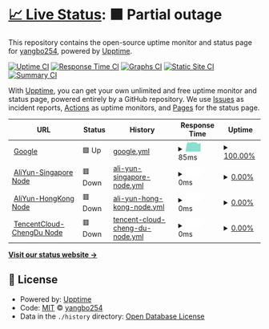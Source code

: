 # [📈 Live Status](https://demo.upptime.js.org): <!--live status--> **🟧 Partial outage**

This repository contains the open-source uptime monitor and status page for [yangbo254](https://demo.upptime.js.org), powered by [Upptime](https://github.com/upptime/upptime).

[![Uptime CI](https://github.com/yangbo254/upptime/workflows/Uptime%20CI/badge.svg)](https://github.com/yangbo254/upptime/actions?query=workflow%3A%22Uptime+CI%22)
[![Response Time CI](https://github.com/yangbo254/upptime/workflows/Response%20Time%20CI/badge.svg)](https://github.com/yangbo254/upptime/actions?query=workflow%3A%22Response+Time+CI%22)
[![Graphs CI](https://github.com/yangbo254/upptime/workflows/Graphs%20CI/badge.svg)](https://github.com/yangbo254/upptime/actions?query=workflow%3A%22Graphs+CI%22)
[![Static Site CI](https://github.com/yangbo254/upptime/workflows/Static%20Site%20CI/badge.svg)](https://github.com/yangbo254/upptime/actions?query=workflow%3A%22Static+Site+CI%22)
[![Summary CI](https://github.com/yangbo254/upptime/workflows/Summary%20CI/badge.svg)](https://github.com/yangbo254/upptime/actions?query=workflow%3A%22Summary+CI%22)

With [Upptime](https://upptime.js.org), you can get your own unlimited and free uptime monitor and status page, powered entirely by a GitHub repository. We use [Issues](https://github.com/yangbo254/upptime/issues) as incident reports, [Actions](https://github.com/yangbo254/upptime/actions) as uptime monitors, and [Pages](https://demo.upptime.js.org) for the status page.

<!--start: status pages-->
<!-- This summary is generated by Upptime (https://github.com/upptime/upptime) -->
<!-- Do not edit this manually, your changes will be overwritten -->
<!-- prettier-ignore -->
| URL | Status | History | Response Time | Uptime |
| --- | ------ | ------- | ------------- | ------ |
| <img alt="" src="https://icons.duckduckgo.com/ip3/www.google.com.ico" height="13"> [Google](https://www.google.com) | 🟩 Up | [google.yml](https://github.com/yangbo254/upptime/commits/HEAD/history/google.yml) | <details><summary><img alt="Response time graph" src="./graphs/google/response-time-week.png" height="20"> 85ms</summary><br><a href="https://upptime.cloudteam.top/history/google"><img alt="Response time 100" src="https://img.shields.io/endpoint?url=https%3A%2F%2Fraw.githubusercontent.com%2Fyangbo254%2Fupptime%2FHEAD%2Fapi%2Fgoogle%2Fresponse-time.json"></a><br><a href="https://upptime.cloudteam.top/history/google"><img alt="24-hour response time 76" src="https://img.shields.io/endpoint?url=https%3A%2F%2Fraw.githubusercontent.com%2Fyangbo254%2Fupptime%2FHEAD%2Fapi%2Fgoogle%2Fresponse-time-day.json"></a><br><a href="https://upptime.cloudteam.top/history/google"><img alt="7-day response time 85" src="https://img.shields.io/endpoint?url=https%3A%2F%2Fraw.githubusercontent.com%2Fyangbo254%2Fupptime%2FHEAD%2Fapi%2Fgoogle%2Fresponse-time-week.json"></a><br><a href="https://upptime.cloudteam.top/history/google"><img alt="30-day response time 90" src="https://img.shields.io/endpoint?url=https%3A%2F%2Fraw.githubusercontent.com%2Fyangbo254%2Fupptime%2FHEAD%2Fapi%2Fgoogle%2Fresponse-time-month.json"></a><br><a href="https://upptime.cloudteam.top/history/google"><img alt="1-year response time 101" src="https://img.shields.io/endpoint?url=https%3A%2F%2Fraw.githubusercontent.com%2Fyangbo254%2Fupptime%2FHEAD%2Fapi%2Fgoogle%2Fresponse-time-year.json"></a></details> | <details><summary><a href="https://upptime.cloudteam.top/history/google">100.00%</a></summary><a href="https://upptime.cloudteam.top/history/google"><img alt="All-time uptime 100.00%" src="https://img.shields.io/endpoint?url=https%3A%2F%2Fraw.githubusercontent.com%2Fyangbo254%2Fupptime%2FHEAD%2Fapi%2Fgoogle%2Fuptime.json"></a><br><a href="https://upptime.cloudteam.top/history/google"><img alt="24-hour uptime 100.00%" src="https://img.shields.io/endpoint?url=https%3A%2F%2Fraw.githubusercontent.com%2Fyangbo254%2Fupptime%2FHEAD%2Fapi%2Fgoogle%2Fuptime-day.json"></a><br><a href="https://upptime.cloudteam.top/history/google"><img alt="7-day uptime 100.00%" src="https://img.shields.io/endpoint?url=https%3A%2F%2Fraw.githubusercontent.com%2Fyangbo254%2Fupptime%2FHEAD%2Fapi%2Fgoogle%2Fuptime-week.json"></a><br><a href="https://upptime.cloudteam.top/history/google"><img alt="30-day uptime 100.00%" src="https://img.shields.io/endpoint?url=https%3A%2F%2Fraw.githubusercontent.com%2Fyangbo254%2Fupptime%2FHEAD%2Fapi%2Fgoogle%2Fuptime-month.json"></a><br><a href="https://upptime.cloudteam.top/history/google"><img alt="1-year uptime 99.99%" src="https://img.shields.io/endpoint?url=https%3A%2F%2Fraw.githubusercontent.com%2Fyangbo254%2Fupptime%2FHEAD%2Fapi%2Fgoogle%2Fuptime-year.json"></a></details>
| <img alt="" src="https://icons.duckduckgo.com/ip3/sg.vm.cloudteam.top.ico" height="13"> [AliYun-Singapore Node](https://sg.vm.cloudteam.top) | 🟥 Down | [ali-yun-singapore-node.yml](https://github.com/yangbo254/upptime/commits/HEAD/history/ali-yun-singapore-node.yml) | <details><summary><img alt="Response time graph" src="./graphs/ali-yun-singapore-node/response-time-week.png" height="20"> 0ms</summary><br><a href="https://upptime.cloudteam.top/history/ali-yun-singapore-node"><img alt="Response time 1197" src="https://img.shields.io/endpoint?url=https%3A%2F%2Fraw.githubusercontent.com%2Fyangbo254%2Fupptime%2FHEAD%2Fapi%2Fali-yun-singapore-node%2Fresponse-time.json"></a><br><a href="https://upptime.cloudteam.top/history/ali-yun-singapore-node"><img alt="24-hour response time 0" src="https://img.shields.io/endpoint?url=https%3A%2F%2Fraw.githubusercontent.com%2Fyangbo254%2Fupptime%2FHEAD%2Fapi%2Fali-yun-singapore-node%2Fresponse-time-day.json"></a><br><a href="https://upptime.cloudteam.top/history/ali-yun-singapore-node"><img alt="7-day response time 0" src="https://img.shields.io/endpoint?url=https%3A%2F%2Fraw.githubusercontent.com%2Fyangbo254%2Fupptime%2FHEAD%2Fapi%2Fali-yun-singapore-node%2Fresponse-time-week.json"></a><br><a href="https://upptime.cloudteam.top/history/ali-yun-singapore-node"><img alt="30-day response time 0" src="https://img.shields.io/endpoint?url=https%3A%2F%2Fraw.githubusercontent.com%2Fyangbo254%2Fupptime%2FHEAD%2Fapi%2Fali-yun-singapore-node%2Fresponse-time-month.json"></a><br><a href="https://upptime.cloudteam.top/history/ali-yun-singapore-node"><img alt="1-year response time 0" src="https://img.shields.io/endpoint?url=https%3A%2F%2Fraw.githubusercontent.com%2Fyangbo254%2Fupptime%2FHEAD%2Fapi%2Fali-yun-singapore-node%2Fresponse-time-year.json"></a></details> | <details><summary><a href="https://upptime.cloudteam.top/history/ali-yun-singapore-node">0.00%</a></summary><a href="https://upptime.cloudteam.top/history/ali-yun-singapore-node"><img alt="All-time uptime 36.79%" src="https://img.shields.io/endpoint?url=https%3A%2F%2Fraw.githubusercontent.com%2Fyangbo254%2Fupptime%2FHEAD%2Fapi%2Fali-yun-singapore-node%2Fuptime.json"></a><br><a href="https://upptime.cloudteam.top/history/ali-yun-singapore-node"><img alt="24-hour uptime 0.00%" src="https://img.shields.io/endpoint?url=https%3A%2F%2Fraw.githubusercontent.com%2Fyangbo254%2Fupptime%2FHEAD%2Fapi%2Fali-yun-singapore-node%2Fuptime-day.json"></a><br><a href="https://upptime.cloudteam.top/history/ali-yun-singapore-node"><img alt="7-day uptime 0.00%" src="https://img.shields.io/endpoint?url=https%3A%2F%2Fraw.githubusercontent.com%2Fyangbo254%2Fupptime%2FHEAD%2Fapi%2Fali-yun-singapore-node%2Fuptime-week.json"></a><br><a href="https://upptime.cloudteam.top/history/ali-yun-singapore-node"><img alt="30-day uptime 0.00%" src="https://img.shields.io/endpoint?url=https%3A%2F%2Fraw.githubusercontent.com%2Fyangbo254%2Fupptime%2FHEAD%2Fapi%2Fali-yun-singapore-node%2Fuptime-month.json"></a><br><a href="https://upptime.cloudteam.top/history/ali-yun-singapore-node"><img alt="1-year uptime 0.00%" src="https://img.shields.io/endpoint?url=https%3A%2F%2Fraw.githubusercontent.com%2Fyangbo254%2Fupptime%2FHEAD%2Fapi%2Fali-yun-singapore-node%2Fuptime-year.json"></a></details>
| <img alt="" src="https://icons.duckduckgo.com/ip3/hk.vm.cloudteam.top.ico" height="13"> [AliYun-HongKong Node](https://hk.vm.cloudteam.top) | 🟥 Down | [ali-yun-hong-kong-node.yml](https://github.com/yangbo254/upptime/commits/HEAD/history/ali-yun-hong-kong-node.yml) | <details><summary><img alt="Response time graph" src="./graphs/ali-yun-hong-kong-node/response-time-week.png" height="20"> 0ms</summary><br><a href="https://upptime.cloudteam.top/history/ali-yun-hong-kong-node"><img alt="Response time 0" src="https://img.shields.io/endpoint?url=https%3A%2F%2Fraw.githubusercontent.com%2Fyangbo254%2Fupptime%2FHEAD%2Fapi%2Fali-yun-hong-kong-node%2Fresponse-time.json"></a><br><a href="https://upptime.cloudteam.top/history/ali-yun-hong-kong-node"><img alt="24-hour response time 0" src="https://img.shields.io/endpoint?url=https%3A%2F%2Fraw.githubusercontent.com%2Fyangbo254%2Fupptime%2FHEAD%2Fapi%2Fali-yun-hong-kong-node%2Fresponse-time-day.json"></a><br><a href="https://upptime.cloudteam.top/history/ali-yun-hong-kong-node"><img alt="7-day response time 0" src="https://img.shields.io/endpoint?url=https%3A%2F%2Fraw.githubusercontent.com%2Fyangbo254%2Fupptime%2FHEAD%2Fapi%2Fali-yun-hong-kong-node%2Fresponse-time-week.json"></a><br><a href="https://upptime.cloudteam.top/history/ali-yun-hong-kong-node"><img alt="30-day response time 0" src="https://img.shields.io/endpoint?url=https%3A%2F%2Fraw.githubusercontent.com%2Fyangbo254%2Fupptime%2FHEAD%2Fapi%2Fali-yun-hong-kong-node%2Fresponse-time-month.json"></a><br><a href="https://upptime.cloudteam.top/history/ali-yun-hong-kong-node"><img alt="1-year response time 0" src="https://img.shields.io/endpoint?url=https%3A%2F%2Fraw.githubusercontent.com%2Fyangbo254%2Fupptime%2FHEAD%2Fapi%2Fali-yun-hong-kong-node%2Fresponse-time-year.json"></a></details> | <details><summary><a href="https://upptime.cloudteam.top/history/ali-yun-hong-kong-node">0.00%</a></summary><a href="https://upptime.cloudteam.top/history/ali-yun-hong-kong-node"><img alt="All-time uptime 13.73%" src="https://img.shields.io/endpoint?url=https%3A%2F%2Fraw.githubusercontent.com%2Fyangbo254%2Fupptime%2FHEAD%2Fapi%2Fali-yun-hong-kong-node%2Fuptime.json"></a><br><a href="https://upptime.cloudteam.top/history/ali-yun-hong-kong-node"><img alt="24-hour uptime 0.00%" src="https://img.shields.io/endpoint?url=https%3A%2F%2Fraw.githubusercontent.com%2Fyangbo254%2Fupptime%2FHEAD%2Fapi%2Fali-yun-hong-kong-node%2Fuptime-day.json"></a><br><a href="https://upptime.cloudteam.top/history/ali-yun-hong-kong-node"><img alt="7-day uptime 0.00%" src="https://img.shields.io/endpoint?url=https%3A%2F%2Fraw.githubusercontent.com%2Fyangbo254%2Fupptime%2FHEAD%2Fapi%2Fali-yun-hong-kong-node%2Fuptime-week.json"></a><br><a href="https://upptime.cloudteam.top/history/ali-yun-hong-kong-node"><img alt="30-day uptime 0.00%" src="https://img.shields.io/endpoint?url=https%3A%2F%2Fraw.githubusercontent.com%2Fyangbo254%2Fupptime%2FHEAD%2Fapi%2Fali-yun-hong-kong-node%2Fuptime-month.json"></a><br><a href="https://upptime.cloudteam.top/history/ali-yun-hong-kong-node"><img alt="1-year uptime 0.00%" src="https://img.shields.io/endpoint?url=https%3A%2F%2Fraw.githubusercontent.com%2Fyangbo254%2Fupptime%2FHEAD%2Fapi%2Fali-yun-hong-kong-node%2Fuptime-year.json"></a></details>
| <img alt="" src="https://icons.duckduckgo.com/ip3/cd.vm.cloudteam.top.ico" height="13"> [TencentCloud-ChengDu Node](https://cd.vm.cloudteam.top:12443) | 🟥 Down | [tencent-cloud-cheng-du-node.yml](https://github.com/yangbo254/upptime/commits/HEAD/history/tencent-cloud-cheng-du-node.yml) | <details><summary><img alt="Response time graph" src="./graphs/tencent-cloud-cheng-du-node/response-time-week.png" height="20"> 0ms</summary><br><a href="https://upptime.cloudteam.top/history/tencent-cloud-cheng-du-node"><img alt="Response time 1659" src="https://img.shields.io/endpoint?url=https%3A%2F%2Fraw.githubusercontent.com%2Fyangbo254%2Fupptime%2FHEAD%2Fapi%2Ftencent-cloud-cheng-du-node%2Fresponse-time.json"></a><br><a href="https://upptime.cloudteam.top/history/tencent-cloud-cheng-du-node"><img alt="24-hour response time 0" src="https://img.shields.io/endpoint?url=https%3A%2F%2Fraw.githubusercontent.com%2Fyangbo254%2Fupptime%2FHEAD%2Fapi%2Ftencent-cloud-cheng-du-node%2Fresponse-time-day.json"></a><br><a href="https://upptime.cloudteam.top/history/tencent-cloud-cheng-du-node"><img alt="7-day response time 0" src="https://img.shields.io/endpoint?url=https%3A%2F%2Fraw.githubusercontent.com%2Fyangbo254%2Fupptime%2FHEAD%2Fapi%2Ftencent-cloud-cheng-du-node%2Fresponse-time-week.json"></a><br><a href="https://upptime.cloudteam.top/history/tencent-cloud-cheng-du-node"><img alt="30-day response time 0" src="https://img.shields.io/endpoint?url=https%3A%2F%2Fraw.githubusercontent.com%2Fyangbo254%2Fupptime%2FHEAD%2Fapi%2Ftencent-cloud-cheng-du-node%2Fresponse-time-month.json"></a><br><a href="https://upptime.cloudteam.top/history/tencent-cloud-cheng-du-node"><img alt="1-year response time 0" src="https://img.shields.io/endpoint?url=https%3A%2F%2Fraw.githubusercontent.com%2Fyangbo254%2Fupptime%2FHEAD%2Fapi%2Ftencent-cloud-cheng-du-node%2Fresponse-time-year.json"></a></details> | <details><summary><a href="https://upptime.cloudteam.top/history/tencent-cloud-cheng-du-node">0.00%</a></summary><a href="https://upptime.cloudteam.top/history/tencent-cloud-cheng-du-node"><img alt="All-time uptime 36.53%" src="https://img.shields.io/endpoint?url=https%3A%2F%2Fraw.githubusercontent.com%2Fyangbo254%2Fupptime%2FHEAD%2Fapi%2Ftencent-cloud-cheng-du-node%2Fuptime.json"></a><br><a href="https://upptime.cloudteam.top/history/tencent-cloud-cheng-du-node"><img alt="24-hour uptime 0.00%" src="https://img.shields.io/endpoint?url=https%3A%2F%2Fraw.githubusercontent.com%2Fyangbo254%2Fupptime%2FHEAD%2Fapi%2Ftencent-cloud-cheng-du-node%2Fuptime-day.json"></a><br><a href="https://upptime.cloudteam.top/history/tencent-cloud-cheng-du-node"><img alt="7-day uptime 0.00%" src="https://img.shields.io/endpoint?url=https%3A%2F%2Fraw.githubusercontent.com%2Fyangbo254%2Fupptime%2FHEAD%2Fapi%2Ftencent-cloud-cheng-du-node%2Fuptime-week.json"></a><br><a href="https://upptime.cloudteam.top/history/tencent-cloud-cheng-du-node"><img alt="30-day uptime 0.00%" src="https://img.shields.io/endpoint?url=https%3A%2F%2Fraw.githubusercontent.com%2Fyangbo254%2Fupptime%2FHEAD%2Fapi%2Ftencent-cloud-cheng-du-node%2Fuptime-month.json"></a><br><a href="https://upptime.cloudteam.top/history/tencent-cloud-cheng-du-node"><img alt="1-year uptime 0.00%" src="https://img.shields.io/endpoint?url=https%3A%2F%2Fraw.githubusercontent.com%2Fyangbo254%2Fupptime%2FHEAD%2Fapi%2Ftencent-cloud-cheng-du-node%2Fuptime-year.json"></a></details>

<!--end: status pages-->

[**Visit our status website →**](https://demo.upptime.js.org)

## 📄 License

- Powered by: [Upptime](https://github.com/upptime/upptime)
- Code: [MIT](./LICENSE) © [yangbo254](https://demo.upptime.js.org)
- Data in the `./history` directory: [Open Database License](https://opendatacommons.org/licenses/odbl/1-0/)
